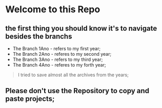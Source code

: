 # Welcome to this Repo

## the first thing you should know it's to navigate besides the branchs

* The Branch 1Ano - refers to my first year;
* The Branch 2Ano - referes to my second year;
* The Branch 3Ano - refers to my third year;
* The Branch 4Ano - referes to my forth year;

>I tried to save almost all the archives from the years;

## Please don't use the Repository to copy and paste projects;